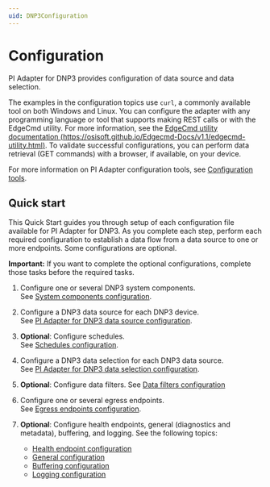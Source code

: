 ```yaml
---
uid: DNP3Configuration
---
```


# Configuration

PI Adapter for DNP3 provides configuration of data source and data selection.

The examples in the configuration topics use `curl`, a commonly available tool on both Windows and Linux. You can configure the adapter with any programming language or tool that supports making REST calls or with the EdgeCmd utility. For more information, see the [EdgeCmd utility documentation (https://osisoft.github.io/Edgecmd-Docs/v1.1/edgecmd-utility.html)](https://osisoft.github.io/Edgecmd-Docs/v1.1/edgecmd-utility.html). To validate successful configurations, you can perform data retrieval (GET commands) with a browser, if available, on your device.

For more information on PI Adapter configuration tools, see [Configuration tools](xref:ConfigurationTools).

## Quick start

This Quick Start guides you through setup of each configuration file available for PI Adapter for DNP3. As you complete each step, perform each required configuration to establish a data flow from a data source to one or more endpoints. Some configurations are optional.

**Important:** If you want to complete the optional configurations, complete those tasks before the required tasks.

1. Configure one or several DNP3 system components.<br>See [System components configuration](xref:SystemComponentsConfiguration#configure-system-components).

2. Configure a DNP3 data source for each DNP3 device.<br>See [PI Adapter for DNP3 data source configuration](xref:PIAdapterForDNP3DataSourceConfiguration#configure-dnp3-data-source).

3. **Optional**: Configure schedules.<br>See [Schedules configuration](xref:SchedulesConfiguration#configure-schedules).

4. Configure a DNP3 data selection for each DNP3 data source.<br>See [PI Adapter for DNP3 data selection configuration](xref:PIAdapterForDNP3DataSelectionConfiguration#configure-dnp3-data-selection).

5. **Optional**: Configure data filters. See [Data filters configuration](xref:DataFiltersConfiguration#configure-data-filters)

6. Configure one or several egress endpoints.<br>See [Egress endpoints configuration](xref:EgressEndpointsConfiguration).

7. **Optional**: Configure health endpoints, general (diagnostics and metadata), buffering, and logging. See the following topics:

    - [Health endpoint configuration](xref:HealthEndpointConfiguration#configure-health-endpoint)
    - [General configuration](xref:GeneralConfiguration#configure-general)
    - [Buffering configuration](xref:BufferingConfiguration#configure-buffering)
    - [Logging configuration](xref:LoggingConfiguration#configure-logging)
 